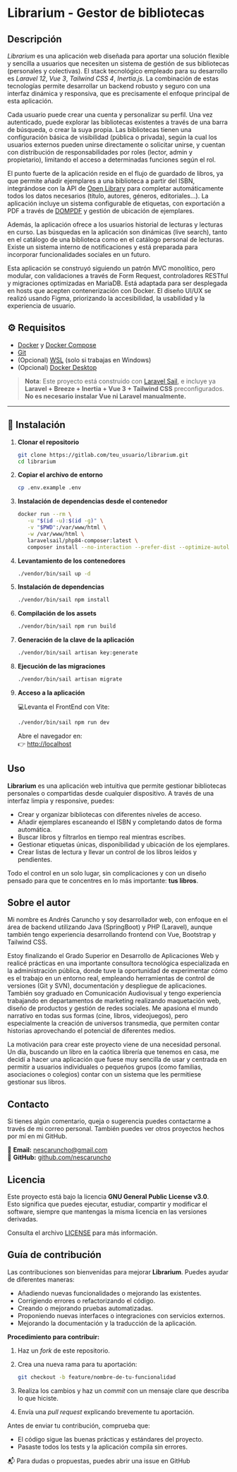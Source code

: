 # Librarium - Gestor de bibliotecas

## Descripción

*Librarium* es una aplicación web diseñada para aportar una solución flexible y sencilla a usuarios que necesiten un sistema de gestión de sus bibliotecas (personales y colectivas). El stack tecnológico empleado para su desarrollo es *Laravel 12*, *Vue 3*, *Tailwind CSS 4*, *Inertia.js*. La combinación de estas tecnologías permite desarrollar un backend robusto y seguro con una interfaz dinámica y responsiva, que es precisamente el enfoque principal de esta aplicación.

Cada usuario puede crear una cuenta y personalizar su perfil. Una vez autenticado, puede explorar las bibliotecas existentes a través de una barra de búsqueda, o crear la suya propia. Las bibliotecas tienen una configuración básica de visibilidad (pública o privada), según la cual los usuarios externos pueden unirse directamente o solicitar unirse, y cuentan con distribución de responsabilidades por roles (lector, admin y propietario), limitando el acceso a determinadas funciones según el rol.

El punto fuerte de la aplicación reside en el flujo de guardado de libros, ya que permite añadir ejemplares a una biblioteca a partir del ISBN, integrándose con la API de [Open Library](https://openlibrary.org/dev/docs/api/books) para completar automáticamente todos los datos necesarios (título, autores, géneros, editoriales...). La aplicación incluye un sistema configurable de etiquetas, con exportación a PDF a través de [DOMPDF](https://github.com/barryvdh/laravel-dompdf) y gestión de ubicación de ejemplares.

Además, la aplicación ofrece a los usuarios historial de lecturas y lecturas en curso. Las búsquedas en la aplicación son dinámicas (live search), tanto en el catálogo de una biblioteca como en el catálogo personal de lecturas. Existe un sistema interno de notificaciones y está preparada para incorporar funcionalidades sociales en un futuro.

Esta aplicación se construyó siguiendo un patrón MVC monolítico, pero modular, con validaciones a través de Form Request, controladores RESTful y migraciones optimizadas en MariaDB. Está adaptada para ser desplegada en hosts que acepten contenerización con Docker. El diseño UI/UX se realizó usando Figma, priorizando la accesibilidad, la usabilidad y la experiencia de usuario.

## ⚙️ Requisitos

- [Docker](https://www.docker.com/) y [Docker Compose](https://docs.docker.com/compose/)
- [Git](https://git-scm.com/)
- (Opcional) [WSL](https://learn.microsoft.com/es-es/windows/wsl/install) (solo si trabajas en Windows)
- (Opcional) [Docker Desktop](https://www.docker.com/products/docker-desktop/)

> **Nota**: Este proyecto está construido con [Laravel Sail](https://laravel.com/docs/sail), e incluye ya **Laravel + Breeze + Inertia + Vue 3 + Tailwind CSS** preconfigurados.  
> **No es necesario instalar Vue ni Laravel manualmente.**

---

## 🚀 Instalación

1. **Clonar el repositorio**

   ```bash
   git clone https://gitlab.com/teu_usuario/librarium.git
   cd librarium
   ```

2. **Copiar el archivo de entorno**

   ```bash
   cp .env.example .env
   ```

3. **Instalación de dependencias desde el contenedor**

   ```bash
   docker run --rm \
      -u "$(id -u):$(id -g)" \
      -v "$PWD":/var/www/html \
      -w /var/www/html \
      laravelsail/php84-composer:latest \
      composer install --no-interaction --prefer-dist --optimize-autoloader
   ```

4. **Levantamiento de los contenedores**

   ```bash
   ./vendor/bin/sail up -d
   ```

5. **Instalación de dependencias**

   ```bash
   ./vendor/bin/sail npm install
   ```

6. **Compilación de los assets**

   ```bash
   ./vendor/bin/sail npm run build
   ```

7. **Generación de la clave de la aplicación**

   ```bash
   ./vendor/bin/sail artisan key:generate
   ```

8. **Ejecución de las migraciones**

   ```bash
   ./vendor/bin/sail artisan migrate
   ```

9. **Acceso a la aplicación**

   💻Levanta el FrontEnd con Vite:

   ```bash
   ./vendor/bin/sail npm run dev
   
   ```

   Abre el navegador en:  
   👉 [http://localhost](http://localhost)

## Uso

**Librarium** es una aplicación web intuitiva que permite gestionar bibliotecas personales o compartidas desde cualquier dispositivo. A través de una interfaz limpia y responsive, puedes:

- Crear y organizar bibliotecas con diferentes niveles de acceso.
- Añadir ejemplares escaneando el ISBN y completando datos de forma automática.
- Buscar libros y filtrarlos en tiempo real mientras escribes.
- Gestionar etiquetas únicas, disponibilidad y ubicación de los ejemplares.
- Crear listas de lectura y llevar un control de los libros leídos y pendientes.

Todo el control en un solo lugar, sin complicaciones y con un diseño pensado para que te concentres en lo más importante: **tus libros**.

## Sobre el autor

Mi nombre es Andrés Caruncho y soy desarrollador web, con enfoque en el área de backend utilizando Java (SpringBoot) y PHP (Laravel), aunque también tengo experiencia desarrollando frontend con Vue, Bootstrap y Tailwind CSS.

Estoy finalizando el Grado Superior en Desarrollo de Aplicaciones Web y realicé prácticas en una importante consultora tecnológica especializada en la administración pública, donde tuve la oportunidad de experimentar cómo es el trabajo en un entorno real, empleando herramientas de control de versiones (Git y SVN), documentación y despliegue de aplicaciones. También soy graduado en Comunicación Audiovisual y tengo experiencia trabajando en departamentos de marketing realizando maquetación web, diseño de productos y gestión de redes sociales. Me apasiona el mundo narrativo en todas sus formas (cine, libros, videojuegos), pero especialmente la creación de universos transmedia, que permiten contar historias aprovechando el potencial de diferentes medios.

La motivación para crear este proyecto viene de una necesidad personal. Un día, buscando un libro en la caótica librería que tenemos en casa, me decidí a hacer una aplicación que fuese muy sencilla de usar y centrada en permitir a usuarios individuales o pequeños grupos (como familias, asociaciones o colegios) contar con un sistema que les permitiese gestionar sus libros.

## Contacto

Si tienes algún comentario, queja o sugerencia puedes contactarme a través de mi correo personal. También puedes ver otros proyectos hechos por mí en mi GitHub.

📧 **Email:** [nescaruncho@gmail.com](mailto:nescaruncho@gmail.com)  
💼 **GitHub:** [github.com/nescaruncho](https://github.com/nescaruncho)

## Licencia

Este proyecto está bajo la licencia **GNU General Public License v3.0**.  
Esto significa que puedes ejecutar, estudiar, compartir y modificar el software, siempre que mantengas la misma licencia en las versiones derivadas.

Consulta el archivo [LICENSE](./LICENSE) para más información.

## Guía de contribución

Las contribuciones son bienvenidas para mejorar **Librarium**. Puedes ayudar de diferentes maneras:

- Añadiendo nuevas funcionalidades o mejorando las existentes.
- Corrigiendo errores o refactorizando el código.
- Creando o mejorando pruebas automatizadas.
- Proponiendo nuevas interfaces o integraciones con servicios externos.
- Mejorando la documentación y la traducción de la aplicación.

**Procedimiento para contribuir:**

1. Haz un *fork* de este repositorio.

2. Crea una nueva rama para tu aportación:

   ```bash
   git checkout -b feature/nombre-de-tu-funcionalidad
   ```

3. Realiza los cambios y haz un *commit* con un mensaje clare que describa lo que hiciste.

4. Envía una *pull request* explicando brevemente tu aportación.

Antes de enviar tu contribución, comprueba que:

- El código sigue las buenas prácticas y estándares del proyecto.
- Pasaste todos los tests y la aplicación compila sin errores.

📬 Para dudas o propuestas, puedes abrir una issue en GitHub
